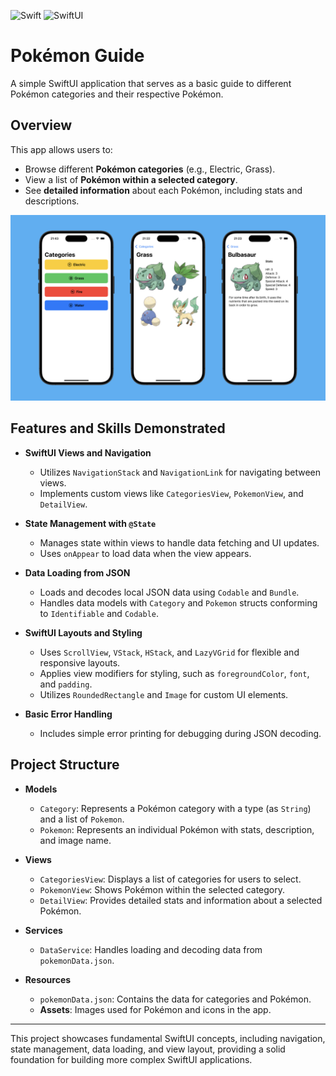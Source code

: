 ![Swift](https://img.shields.io/badge/Swift-FA7343?style=flat&logo=swift&logoColor=white)
![SwiftUI](https://img.shields.io/badge/SwiftUI-000000?style=flat&logo=swift&logoColor=white)
<br/>

# Pokémon Guide

A simple SwiftUI application that serves as a basic guide to different Pokémon categories and their respective Pokémon.

## Overview

This app allows users to:

- Browse different **Pokémon categories** (e.g., Electric, Grass).
- View a list of **Pokémon within a selected category**.
- See **detailed information** about each Pokémon, including stats and descriptions.

![Main view](/screenshots.png "Screenshots")

## Features and Skills Demonstrated

- **SwiftUI Views and Navigation**
  - Utilizes `NavigationStack` and `NavigationLink` for navigating between views.
  - Implements custom views like `CategoriesView`, `PokemonView`, and `DetailView`.

- **State Management with `@State`**
  - Manages state within views to handle data fetching and UI updates.
  - Uses `onAppear` to load data when the view appears.

- **Data Loading from JSON**
  - Loads and decodes local JSON data using `Codable` and `Bundle`.
  - Handles data models with `Category` and `Pokemon` structs conforming to `Identifiable` and `Codable`.

- **SwiftUI Layouts and Styling**
  - Uses `ScrollView`, `VStack`, `HStack`, and `LazyVGrid` for flexible and responsive layouts.
  - Applies view modifiers for styling, such as `foregroundColor`, `font`, and `padding`.
  - Utilizes `RoundedRectangle` and `Image` for custom UI elements.

- **Basic Error Handling**
  - Includes simple error printing for debugging during JSON decoding.

## Project Structure

- **Models**
  - `Category`: Represents a Pokémon category with a type (as `String`) and a list of `Pokemon`.
  - `Pokemon`: Represents an individual Pokémon with stats, description, and image name.

- **Views**
  - `CategoriesView`: Displays a list of categories for users to select.
  - `PokemonView`: Shows Pokémon within the selected category.
  - `DetailView`: Provides detailed stats and information about a selected Pokémon.

- **Services**
  - `DataService`: Handles loading and decoding data from `pokemonData.json`.

- **Resources**
  - `pokemonData.json`: Contains the data for categories and Pokémon.
  - **Assets**: Images used for Pokémon and icons in the app.

---

This project showcases fundamental SwiftUI concepts, including navigation, state management, data loading, and view layout, providing a solid foundation for building more complex SwiftUI applications.
